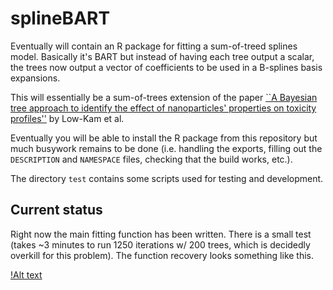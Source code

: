 # splineBART

Eventually will contain an R package for fitting a sum-of-treed splines model.
Basically it's BART but instead of having each tree output a scalar, the trees now output a vector of coefficients to be used in a B-splines basis expansions.

This will essentially be a sum-of-trees extension of the paper [``A Bayesian tree approach to identify the effect of nanoparticles' properties on toxicity profiles''](https://projecteuclid.org/euclid.aoas/1430226097) by Low-Kam et al.

Eventually you will be able to install the R package from this repository but much busywork remains to be done (i.e. handling the exports, filling out the `DESCRIPTION` and `NAMESPACE` files, checking that the build works, etc.).


The directory `test` contains some scripts used for testing and development.

## Current status

Right now the main fitting function has been written.
There is a small test (takes ~3 minutes to run 1250 iterations w/ 200 trees, which is decidedly overkill for this problem).
The function recovery looks something like this.

[!Alt text](writing/figures/curve_recovery.png$raw=true)

